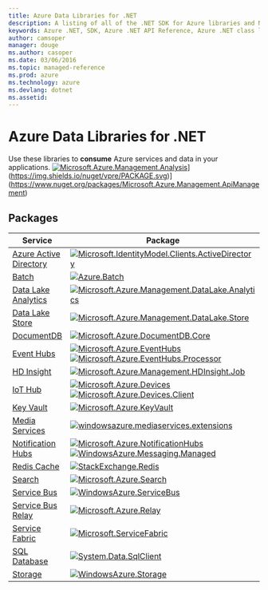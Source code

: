 ```yaml
---
title: Azure Data Libraries for .NET 
description: A listing of all of the .NET SDK for Azure libraries and NuGet packages.
keywords: Azure .NET, SDK, Azure .NET API Reference, Azure .NET class library
author: camsoper
manager: douge
ms.author: casoper
ms.date: 03/06/2016
ms.topic: managed-reference
ms.prod: azure
ms.technology: azure
ms.devlang: dotnet
ms.assetid: 
---
```


# Azure Data Libraries for .NET

Use these libraries to **consume** Azure services and data in your applications.
[![Microsoft.Azure.Management.Analysis](https://img.shields.io/nuget/vpre/PACKAGE.svg)](https://img.shields.io/nuget/vpre/PACKAGE.svg)](https://img.shields.io/nuget/vpre/PACKAGE.svg)](https://www.nuget.org/packages/Microsoft.Azure.Management.ApiManagement)
## Packages

Service | Package  
--------|--------
[Azure Active Directory](/azure/active-directory) | [![Microsoft.IdentityModel.Clients.ActiveDirectory](https://img.shields.io/nuget/vpre/Microsoft.IdentityModel.Clients.ActiveDirectory.svg)](https://www.nuget.org/packages/Microsoft.IdentityModel.Clients.ActiveDirectory)  
[Batch](/azure/batch/) | [![Azure.Batch](https://img.shields.io/nuget/vpre/Azure.Batch.svg)](https://www.nuget.org/packages/Azure.Batch) 
[Data Lake Analytics](/azure/data-lake-analytics/) | [![Microsoft.Azure.Management.DataLake.Analytics](https://img.shields.io/nuget/vpre/Microsoft.Azure.Management.DataLake.Analytics.svg)](http://www.nuget.org/packages/Microsoft.Azure.Management.DataLake.Analytics)
[Data Lake Store](/azure/data-lake-store/) | [![Microsoft.Azure.Management.DataLake.Store](https://img.shields.io/nuget/vpre/Microsoft.Azure.Management.DataLake.Store.svg)](http://www.nuget.org/packages/Microsoft.Azure.Management.DataLake.Store)
[DocumentDB](/azure/documentdb/) | [![Microsoft.Azure.DocumentDB.Core](https://img.shields.io/nuget/vpre/Microsoft.Azure.DocumentDB.Core.svg)](https://www.nuget.org/packages/Microsoft.Azure.DocumentDB.Core)  
[Event Hubs](/azure/event-hubs/) | [![Microsoft.Azure.EventHubs](https://img.shields.io/nuget/vpre/Microsoft.Azure.EventHubs.svg)](https://www.nuget.org/packages/Microsoft.Azure.EventHubs)<br/>[![Microsoft.Azure.EventHubs.Processor](https://img.shields.io/nuget/vpre/Microsoft.Azure.EventHubs.Processor.svg)](https://www.nuget.org/packages/Microsoft.Azure.EventHubs.Processor)
[HD Insight](/azure/hdinsight/) | [![Microsoft.Azure.Management.HDInsight.Job](https://img.shields.io/nuget/vpre/Microsoft.Azure.Management.HDInsight.Job.svg)](http://www.nuget.org/packages/Microsoft.Azure.Management.HDInsight.Job) 
[IoT Hub](/azure/iot-hub/) | [![Microsoft.Azure.Devices](https://img.shields.io/nuget/vpre/Microsoft.Azure.Devices.svg)](https://www.nuget.org/packages/Microsoft.Azure.Devices)<br/>[![Microsoft.Azure.Devices.Client](https://img.shields.io/nuget/vpre/Microsoft.Azure.Devices.Client.svg)](https://www.nuget.org/packages/Microsoft.Azure.Devices.Client)
[Key Vault](/azure/key-vault/) | [![Microsoft.Azure.KeyVault](https://img.shields.io/nuget/vpre/Microsoft.Azure.KeyVault.svg)](https://www.nuget.org/packages/Microsoft.Azure.KeyVault)
[Media Services](/azure/media-services/) | [![windowsazure.mediaservices.extensions](https://img.shields.io/nuget/vpre/windowsazure.mediaservices.extensions.svg)](https://www.nuget.org/packages/windowsazure.mediaservices.extensions) 
[Notification Hubs](/azure/notification-hubs/) | [![Microsoft.Azure.NotificationHubs](https://img.shields.io/nuget/vpre/Microsoft.Azure.NotificationHubs.svg)](https://www.nuget.org/packages/Microsoft.Azure.NotificationHubs)<br/>[![WindowsAzure.Messaging.Managed](https://img.shields.io/nuget/vpre/WindowsAzure.Messaging.Managed.svg)](https://www.nuget.org/packages/WindowsAzure.Messaging.Managed) 
[Redis Cache](/azure/redis-cache/) | [![StackExchange.Redis](https://img.shields.io/nuget/vpre/StackExchange.Redis.svg)](https://www.nuget.org/packages/StackExchange.Redis/)
[Search](/azure/search/) | [![Microsoft.Azure.Search](https://img.shields.io/nuget/vpre/Microsoft.Azure.Search.svg)](https://www.nuget.org/packages/Microsoft.Azure.Search) 
[Service Bus](/azure/service-bus/) | [![WindowsAzure.ServiceBus](https://img.shields.io/nuget/vpre/WindowsAzure.ServiceBus.svg)](https://www.nuget.org/packages/WindowsAzure.ServiceBus)
[Service Bus Relay](/azure/service-bus-relay/) | [![Microsoft.Azure.Relay](https://img.shields.io/nuget/vpre/Microsoft.Azure.Relay.svg)](https://www.nuget.org/packages/Microsoft.Azure.Relay)
[Service Fabric](/azure/service-fabric/) | [![Microsoft.ServiceFabric](https://img.shields.io/nuget/vpre/Microsoft.ServiceFabric.svg)](https://www.nuget.org/profiles/servicefabric)
[SQL Database](/azure/sql-database/) | [![System.Data.SqlClient](https://img.shields.io/nuget/vpre/System.Data.SqlClient.svg)](https://www.nuget.org/packages/System.Data.SqlClient/) 
[Storage](/azure/storage/) | [![WindowsAzure.Storage](https://img.shields.io/nuget/vpre/WindowsAzure.Storage.svg)](http://www.nuget.org/packages/WindowsAzure.Storage) 

